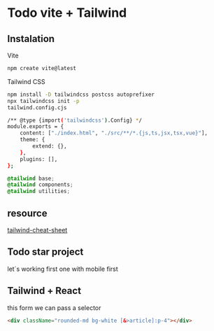 # Todo vite + Tailwind

## Instalation

Vite

```bash
npm create vite@latest
```

Tailwind CSS

```bash
npm install -D tailwindcss postcss autoprefixer
npx tailwindcss init -p
tailwind.config.cjs
```

```bash
/** @type {import('tailwindcss').Config} */
module.exports = {
    content: ["./index.html", "./src/**/*.{js,ts,jsx,tsx,vue}"],
    theme: {
        extend: {},
    },
    plugins: [],
};
```

```css
@tailwind base;
@tailwind components;
@tailwind utilities;
```

## resource

[tailwind-cheat-sheet](https://nerdcave.com/tailwind-cheat-sheet)

## Todo star project

let´s working first one with mobile first

## Tailwind + React

this form we can pass a selector

```html
<div className="rounded-md bg-white [&>article]:p-4"></div>
```
